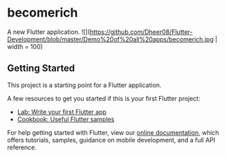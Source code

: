 # becomerich

A new Flutter application.
![](https://github.com/Dheer08/Flutter-Development/blob/master/Demo%20of%20all%20apps/becomerich.jpg | width = 100)

## Getting Started

This project is a starting point for a Flutter application.

A few resources to get you started if this is your first Flutter project:

- [Lab: Write your first Flutter app](https://flutter.dev/docs/get-started/codelab)
- [Cookbook: Useful Flutter samples](https://flutter.dev/docs/cookbook)

For help getting started with Flutter, view our
[online documentation](https://flutter.dev/docs), which offers tutorials,
samples, guidance on mobile development, and a full API reference.
